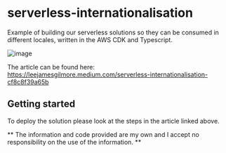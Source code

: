 # serverless-internationalisation

Example of building our serverless solutions so they can be consumed in different locales, written in the AWS CDK and Typescript.

![image](./docs/images/header.png)

The article can be found here: https://leejamesgilmore.medium.com/serverless-internationalisation-cf8c8f39a65b

## Getting started

To deploy the solution please look at the steps in the article linked above.

** The information and code provided are my own and I accept no responsibility on the use of the information. **

